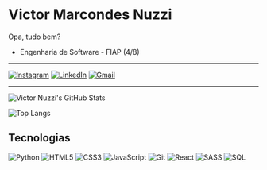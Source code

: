 # Victor Marcondes Nuzzi

Opa, tudo bem?

- Engenharia de Software - FIAP (4/8)

---

[![Instagram](https://img.shields.io/badge/Instagram-E4405F?style=for-the-badge&logo=instagram&logoColor=white)](https://www.instagram.com/victormnuzzi/)
[![LinkedIn](https://img.shields.io/badge/LinkedIn-0077B5?style=for-the-badge&logo=linkedin&logoColor=white)](https://www.linkedin.com/in/victormnuzzi/)
[![Gmail](https://img.shields.io/badge/Gmail-D14836?style=for-the-badge&logo=gmail&logoColor=white)](https://mail.google.com/mail/u/2/#inbox?compose=GTvVlcSHwQfjQSksJXvsWpDdlSQccdbgnVwDvTQHhvjqXnLwfgSvnzRJnbNthVHXgzcgGHrZdpChV)

---

![Victor Nuzzi's GitHub Stats](https://github-readme-stats.vercel.app/api?username=victormnuzzi&show_icons=true&theme=tokyonight)

![Top Langs](https://github-readme-stats.vercel.app/api/top-langs/?username=victormnuzzi&layout=compact&theme=tokyonight)

## Tecnologias
![Python](https://img.shields.io/badge/Python-3776AB?style=for-the-badge&logo=python&logoColor=white)
![HTML5]( 	https://img.shields.io/badge/HTML5-E34F26?style=for-the-badge&logo=html5&logoColor=white)
![CSS3]( 	https://img.shields.io/badge/CSS3-1572B6?style=for-the-badge&logo=css3&logoColor=white)
![JavaScript]( 	https://img.shields.io/badge/JavaScript-F7DF1E?style=for-the-badge&logo=javascript&logoColor=black)
![Git](https://img.shields.io/badge/GIT-E44C30?style=for-the-badge&logo=git&logoColor=white)
![React](https://shields.io/badge/react-black?logo=react&style=for-the-badge)
![SASS](https://img.shields.io/badge/SASS-hotpink.svg?style=for-the-badge&logo=SASS&logoColor=white)
![SQL](https://img.shields.io/badge/MySQL-20232A?logo=mysql&logoColor=white&style=for-the-badge)
